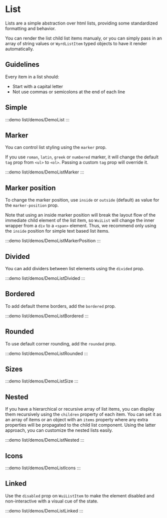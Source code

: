 <script setup>
import DemoList from '@/components/list/demos/DemoList.vue'
import DemoListBordered from '@/components/list/demos/DemoListBordered.vue'
import DemoListDivided from '@/components/list/demos/DemoListDivided.vue'
import DemoListIcons from '@/components/list/demos/DemoListIcons.vue'
import DemoListLinked from '@/components/list/demos/DemoListLinked.vue'
import DemoListMarker from '@/components/list/demos/DemoListMarker.vue'
import DemoListMarkerPosition from '@/components/list/demos/DemoListMarkerPosition.vue'
import DemoListNested from '@/components/list/demos/DemoListNested.vue'
import DemoListRounded from '@/components/list/demos/DemoListRounded.vue'
import DemoListSize from '@/components/list/demos/DemoListSize.vue'
</script>

# List

Lists are a simple abstraction over html lists, providing some standardized formatting and behavior.

You can render the list child list items manualy, or you can simply pass in an array of string values or `WyrdListItem` typed objects to have it render automatically.

## Guidelines

Every item in a list should:
- Start with a capital letter
- Not use commas or semicolons at the end of each line

## Simple

:::demo list/demos/DemoList
<DemoList />
:::

## Marker

You can control list styling using the `marker` prop.

If you use `roman`, `latin`, `greek` or `numbered` marker, it will change the default `tag` prop from `<ul>` to `<ol>`. Passing a custom `tag` prop will override it.

:::demo list/demos/DemoListMarker
<DemoListMarker />
:::

## Marker position

To change the marker position, use `inside` or `outside` (default) as value for the `marker-position` prop.

Note that using an inside marker position will break the layout flow of the immediate child element of the list item, so `WuiList` will change the inner wrapper from a `div` to a `<span>` element.
Thus, we recommend only using the `inside` position for simple text based list items.

:::demo list/demos/DemoListMarkerPosition
<DemoListMarkerPosition />
:::

## Divided

You can add dividers between list elements using the `divided` prop.

:::demo list/demos/DemoListDivided
<DemoListDivided />
:::

## Bordered

To add default theme borders, add the `bordered` prop.

:::demo list/demos/DemoListBordered
<DemoListBordered />
:::

## Rounded

To use default corner rounding, add the `rounded` prop.

:::demo list/demos/DemoListRounded
<DemoListRounded />
:::

## Sizes

:::demo list/demos/DemoListSize
<DemoListSize />
:::

## Nested

If you have a hierarchical or recursive array of list items, you can display them recursively using the `children` property of each item. You can set it as an array of items or an object with an `items` property where any extra properties will be propagated to the child list component. Using the latter approach, you can customize the nested lists easily.

:::demo list/demos/DemoListNested
<DemoListNested />
:::

## Icons

:::demo list/demos/DemoListIcons
<DemoListIcons />
:::

## Linked

Use the `disabled` prop on `WuiListItem` to make the element disabled and non-interactive with a visual cue of the state.

:::demo list/demos/DemoListLinked
<DemoListLinked />
:::

